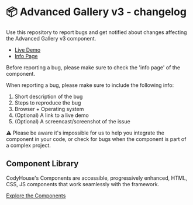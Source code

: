 # 📦 Advanced Gallery v3 - changelog

Use this repository to report bugs and get notified about changes affecting the Advanced Gallery v3 component.

- [Live Demo](https://codyhouse.co/ds/components/app/advanced-gallery-v3)
- [Info Page](https://codyhouse.co/ds/components/info/advanced-gallery-v3)

Before reporting a bug, please make sure to check the 'info page' of the component. 

When reporting a bug, please make sure to include the following info:

1. Short description of the bug
2. Steps to reproduce the bug
3. Browser + Operating system
4. (Optional) A link to a live demo
5. (Optional) A screencast/screenshot of the issue

⚠️ Please be aware it's impossible for us to help you integrate the component in your code, or check for bugs when the component is part of a complex project.

## Component Library

CodyHouse's Components are accessible, progressively enhanced, HTML, CSS, JS components that work seamlessly with the framework.

[Explore the Components](https://codyhouse.co/ds/components)
